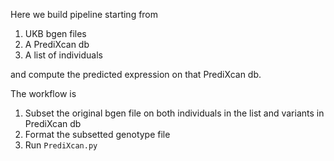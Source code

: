 Here we build pipeline starting from 

1. UKB bgen files 
2. A PrediXcan db
3. A list of individuals

and compute the predicted expression on that PrediXcan db.

The workflow is 

1. Subset the original bgen file on both individuals in the list and variants in PrediXcan db
2. Format the subsetted genotype file
3. Run `PrediXcan.py`
